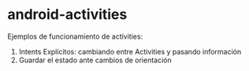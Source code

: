 # android-activities

Ejemplos de funcionamiento de activities:
1. Intents Explícitos: cambiando entre Activities y pasando información
2. Guardar el estado ante cambios de orientación
